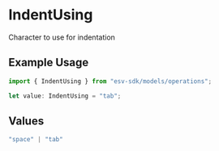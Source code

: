 # IndentUsing

Character to use for indentation

## Example Usage

```typescript
import { IndentUsing } from "esv-sdk/models/operations";

let value: IndentUsing = "tab";
```

## Values

```typescript
"space" | "tab"
```